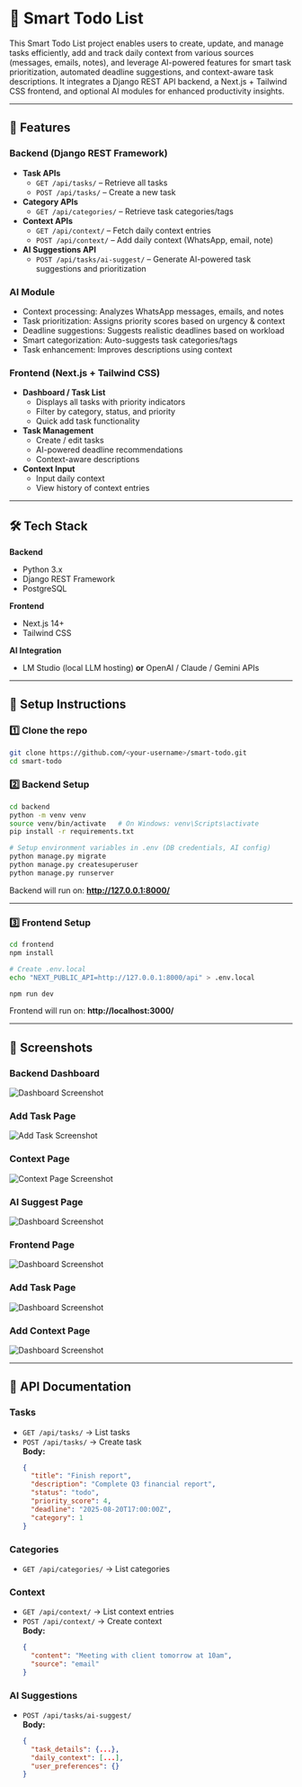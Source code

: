 # 🧠 Smart Todo List

This Smart Todo List project enables users to create, update, and manage tasks efficiently, add and track daily context from various sources (messages, emails, notes), and leverage AI-powered features for smart task prioritization, automated deadline suggestions, and context-aware task descriptions. It integrates a Django REST API backend, a Next.js + Tailwind CSS frontend, and optional AI modules for enhanced productivity insights.

---

## 📌 Features

### Backend (Django REST Framework)
- **Task APIs**
  - `GET /api/tasks/` – Retrieve all tasks
  - `POST /api/tasks/` – Create a new task
- **Category APIs**
  - `GET /api/categories/` – Retrieve task categories/tags
- **Context APIs**
  - `GET /api/context/` – Fetch daily context entries
  - `POST /api/context/` – Add daily context (WhatsApp, email, note)
- **AI Suggestions API**
  - `POST /api/tasks/ai-suggest/` – Generate AI-powered task suggestions and prioritization

### AI Module
- Context processing: Analyzes WhatsApp messages, emails, and notes
- Task prioritization: Assigns priority scores based on urgency & context
- Deadline suggestions: Suggests realistic deadlines based on workload
- Smart categorization: Auto-suggests task categories/tags
- Task enhancement: Improves descriptions using context

### Frontend (Next.js + Tailwind CSS)
- **Dashboard / Task List**
  - Displays all tasks with priority indicators
  - Filter by category, status, and priority
  - Quick add task functionality
- **Task Management**
  - Create / edit tasks
  - AI-powered deadline recommendations
  - Context-aware descriptions
- **Context Input**
  - Input daily context
  - View history of context entries

---

## 🛠 Tech Stack

**Backend**
- Python 3.x
- Django REST Framework
- PostgreSQL

**Frontend**
- Next.js 14+
- Tailwind CSS

**AI Integration**
- LM Studio (local LLM hosting) **or** OpenAI / Claude / Gemini APIs

---

## 🚀 Setup Instructions

### 1️⃣ Clone the repo
```bash
git clone https://github.com/<your-username>/smart-todo.git
cd smart-todo
```

### 2️⃣ Backend Setup
```bash
cd backend
python -m venv venv
source venv/bin/activate   # On Windows: venv\Scripts\activate
pip install -r requirements.txt

# Setup environment variables in .env (DB credentials, AI config)
python manage.py migrate
python manage.py createsuperuser
python manage.py runserver
```

Backend will run on: **http://127.0.0.1:8000/**

---

### 3️⃣ Frontend Setup
```bash
cd frontend
npm install

# Create .env.local
echo "NEXT_PUBLIC_API=http://127.0.0.1:8000/api" > .env.local

npm run dev
```

Frontend will run on: **http://localhost:3000/**

---

## 📸 Screenshots

### Backend Dashboard
![Dashboard Screenshot](./Screenshots/Backend/backend.png)

### Add Task Page
![Add Task Screenshot](./Screenshots/Backend/api_tasks.png)

### Context Page
![Context Page Screenshot](./Screenshots/Backend/api_contexts.png)

### AI Suggest Page
![Dashboard Screenshot](./Screenshots/Backend/ai_suggest_page.png)

### Frontend Page
![Dashboard Screenshot](./Screenshots/Frontend/Front.png)

### Add Task Page
![Dashboard Screenshot](./Screenshots/Frontend/add_task.png)

### Add Context Page
![Dashboard Screenshot](./Screenshots/Frontend/add_context.png)

---

## 📡 API Documentation

### **Tasks**
- `GET /api/tasks/` → List tasks
- `POST /api/tasks/` → Create task  
  **Body:**
  ```json
  {
    "title": "Finish report",
    "description": "Complete Q3 financial report",
    "status": "todo",
    "priority_score": 4,
    "deadline": "2025-08-20T17:00:00Z",
    "category": 1
  }
  ```

### **Categories**
- `GET /api/categories/` → List categories

### **Context**
- `GET /api/context/` → List context entries
- `POST /api/context/` → Create context  
  **Body:**
  ```json
  {
    "content": "Meeting with client tomorrow at 10am",
    "source": "email"
  }
  ```

### **AI Suggestions**
- `POST /api/tasks/ai-suggest/`  
  **Body:**
  ```json
  {
    "task_details": {...},
    "daily_context": [...],
    "user_preferences": {}
  }
  ```

